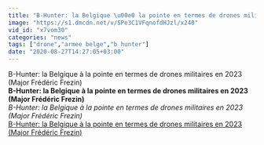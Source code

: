 ```yaml
---
title: "B-Hunter: la Belgique \u00e0 la pointe en termes de drones militaires en 2023 (Major Fr\u00e9d\u00e9ric Frezin)"
image: "https://s1.dmcdn.net/v/SPe3C1VFqnofdHJzl/x240"
vid_id: "x7vom30"
categories: "news"
tags: ["drone","armee belge","b hunter"]
date: "2020-08-27T14:27:05+03:00"
---
```

B-Hunter: la Belgique à la pointe en termes de drones militaires en 2023 (Major Frédéric Frezin)<br><b>B-Hunter: la Belgique à la pointe en termes de drones militaires en 2023 (Major Frédéric Frezin)</b><br> <i>B-Hunter: la Belgique à la pointe en termes de drones militaires en 2023 (Major Frédéric Frezin)</i><br> <u>B-Hunter: la Belgique à la pointe en termes de drones militaires en 2023 (Major Frédéric Frezin)</u>
